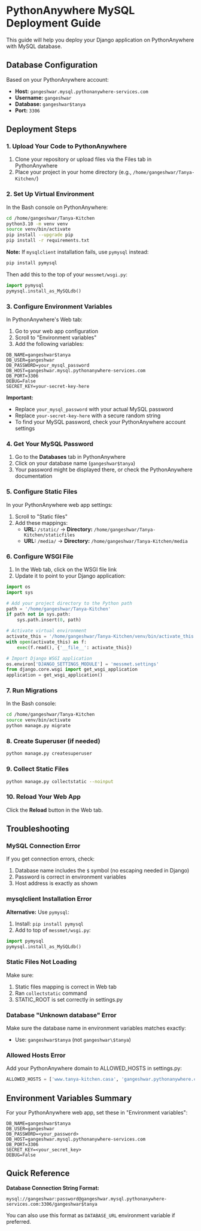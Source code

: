 # PythonAnywhere MySQL Deployment Guide

This guide will help you deploy your Django application on PythonAnywhere with MySQL database.

## Database Configuration

Based on your PythonAnywhere account:
- **Host:** `gangeshwar.mysql.pythonanywhere-services.com`
- **Username:** `gangeshwar`
- **Database:** `gangeshwar$tanya`
- **Port:** `3306`

## Deployment Steps

### 1. Upload Your Code to PythonAnywhere

1. Clone your repository or upload files via the Files tab in PythonAnywhere
2. Place your project in your home directory (e.g., `/home/gangeshwar/Tanya-Kitchen/`)

### 2. Set Up Virtual Environment

In the Bash console on PythonAnywhere:

```bash
cd /home/gangeshwar/Tanya-Kitchen
python3.10 -m venv venv
source venv/bin/activate
pip install --upgrade pip
pip install -r requirements.txt
```

**Note:** If `mysqlclient` installation fails, use `pymysql` instead:
```bash
pip install pymysql
```

Then add this to the top of your `messmet/wsgi.py`:
```python
import pymysql
pymysql.install_as_MySQLdb()
```

### 3. Configure Environment Variables

In PythonAnywhere's Web tab:

1. Go to your web app configuration
2. Scroll to "Environment variables"
3. Add the following variables:

```
DB_NAME=gangeshwar$tanya
DB_USER=gangeshwar
DB_PASSWORD=your_mysql_password
DB_HOST=gangeshwar.mysql.pythonanywhere-services.com
DB_PORT=3306
DEBUG=False
SECRET_KEY=your-secret-key-here
```

**Important:** 
- Replace `your_mysql_password` with your actual MySQL password
- Replace `your-secret-key-here` with a secure random string
- To find your MySQL password, check your PythonAnywhere account settings

### 4. Get Your MySQL Password

1. Go to the **Databases** tab in PythonAnywhere
2. Click on your database name (`gangeshwar$tanya`)
3. Your password might be displayed there, or check the PythonAnywhere documentation

### 5. Configure Static Files

In your PythonAnywhere web app settings:

1. Scroll to "Static files"
2. Add these mappings:
   - **URL:** `/static/` → **Directory:** `/home/gangeshwar/Tanya-Kitchen/staticfiles`
   - **URL:** `/media/` → **Directory:** `/home/gangeshwar/Tanya-Kitchen/media`

### 6. Configure WSGI File

1. In the Web tab, click on the WSGI file link
2. Update it to point to your Django application:

```python
import os
import sys

# Add your project directory to the Python path
path = '/home/gangeshwar/Tanya-Kitchen'
if path not in sys.path:
    sys.path.insert(0, path)

# Activate virtual environment
activate_this = '/home/gangeshwar/Tanya-Kitchen/venv/bin/activate_this.py'
with open(activate_this) as f:
    exec(f.read(), {'__file__': activate_this})

# Import Django WSGI application
os.environ['DJANGO_SETTINGS_MODULE'] = 'messmet.settings'
from django.core.wsgi import get_wsgi_application
application = get_wsgi_application()
```

### 7. Run Migrations

In the Bash console:

```bash
cd /home/gangeshwar/Tanya-Kitchen
source venv/bin/activate
python manage.py migrate
```

### 8. Create Superuser (if needed)

```bash
python manage.py createsuperuser
```

### 9. Collect Static Files

```bash
python manage.py collectstatic --noinput
```

### 10. Reload Your Web App

Click the **Reload** button in the Web tab.

## Troubleshooting

### MySQL Connection Error

If you get connection errors, check:
1. Database name includes the `$` symbol (no escaping needed in Django)
2. Password is correct in environment variables
3. Host address is exactly as shown

### mysqlclient Installation Error

**Alternative:** Use `pymysql`:
1. Install: `pip install pymysql`
2. Add to top of `messmet/wsgi.py`:
```python
import pymysql
pymysql.install_as_MySQLdb()
```

### Static Files Not Loading

Make sure:
1. Static files mapping is correct in Web tab
2. Ran `collectstatic` command
3. STATIC_ROOT is set correctly in settings.py

### Database "Unknown database" Error

Make sure the database name in environment variables matches exactly:
- Use: `gangeshwar$tanya` (not `gangeshwar\$tanya`)

### Allowed Hosts Error

Add your PythonAnywhere domain to ALLOWED_HOSTS in settings.py:
```python
ALLOWED_HOSTS = ['www.tanya-kitchen.casa', 'gangeshwar.pythonanywhere.com']
```

## Environment Variables Summary

For your PythonAnywhere web app, set these in "Environment variables":

```
DB_NAME=gangeshwar$tanya
DB_USER=gangeshwar
DB_PASSWORD=<your_password>
DB_HOST=gangeshwar.mysql.pythonanywhere-services.com
DB_PORT=3306
SECRET_KEY=<your_secret_key>
DEBUG=False
```

## Quick Reference

**Database Connection String Format:**
```
mysql://gangeshwar:password@gangeshwar.mysql.pythonanywhere-services.com:3306/gangeshwar$tanya
```

You can also use this format as `DATABASE_URL` environment variable if preferred.

